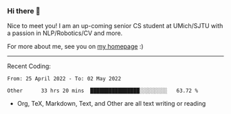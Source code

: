 ### Hi there 👋

Nice to meet you! I am an up-coming senior CS student at UMich/SJTU with a passion in NLP/Robotics/CV and more. 

For more about me, see you on [my homepage](https://jiayipan.me) :)

---

Recent Coding:
<!--START_SECTION:waka-->

```text
From: 25 April 2022 - To: 02 May 2022

Other      33 hrs 20 mins  ████████████████░░░░░░░░░   63.72 %
```

<!--END_SECTION:waka-->
- Org, TeX, Markdown, Text, and Other are all text writing or reading
